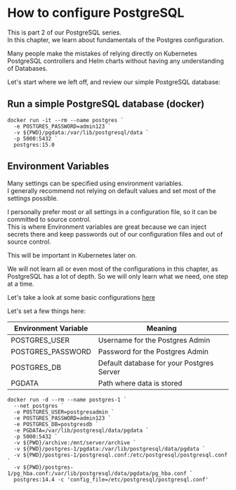# How to configure PostgreSQL

This is part 2 of our PostgreSQL series. </br>
In this chapter, we learn about fundamentals of the Postgres configuration. </br>

Many people make the mistakes of relying directly on Kubernetes PostgreSQL controllers
and Helm charts without having any understanding of Databases. </br>

Let's start where we left off, and review our simple PostgreSQL database:

## Run a simple PostgreSQL database (docker)

```
docker run -it --rm --name postgres `
  -e POSTGRES_PASSWORD=admin123 `
  -v ${PWD}/pgdata:/var/lib/postgresql/data `
  -p 5000:5432 `
  postgres:15.0
```

## Environment Variables

Many settings can be specified using environment variables. </br>
I generally recommend not relying on default values and set most of the settings 
possible. </br>

I personally prefer most or all settings in a configuration file, so it can be committed to source control. </br>
This is where Environment variables are great because we can inject secrets there
and keep passwords out of our configuration files and out of source control. </br>

This will be important in Kubernetes later on. </br>

We will not learn all or even most of the configurations in this chapter, as PostgreSQL has a lot of depth. So we will only learn what we need, one step at a time. </br>

Let's take a look at some basic configurations [here](https://hub.docker.com/_/postgres)

Let's set a few things here:

| Environment Variable | Meaning |
|----------------------|---------|
| POSTGRES_USER        |  Username for the Postgres Admin       |
| POSTGRES_PASSWORD    |  Password for the Postgres Admin       |
| POSTGRES_DB          |  Default database for your Postgres Server       |
| PGDATA               |  Path where data is stored       |


```
docker run -d --rm --name postgres-1 `
  --net postgres `
  -e POSTGRES_USER=postgresadmin `
  -e POSTGRES_PASSWORD=admin123 `
  -e POSTGRES_DB=postgresdb `
  -e PGDATA=/var/lib/postgresql/data/pgdata `
  -p 5000:5432 `
  -v ${PWD}/archive:/mnt/server/archive `
  -v ${PWD}/postgres-1/pgdata:/var/lib/postgresql/data/pgdata `
  -v ${PWD}/postgres-1/postgresql.conf:/etc/postgresql/postgresql.conf `
  -v ${PWD}/postgres-1/pg_hba.conf:/var/lib/postgresql/data/pgdata/pg_hba.conf `
  postgres:14.4 -c 'config_file=/etc/postgresql/postgresql.conf'
```